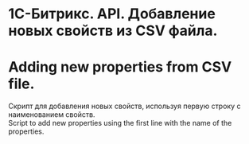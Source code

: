 # 1С-Битрикс. API. Добавление новых свойств из CSV файла.
# Adding new properties from CSV file.
Скрипт для добавления новых свойств, используя первую строку с наименованием свойств. </br>
Script to add new properties using the first line with the name of the properties.
</br></br>
